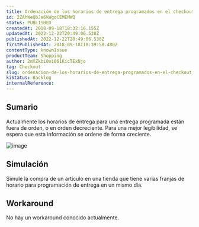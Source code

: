 ```yaml
---
title: Ordenación de los horarios de entrega programados en el checkout
id: 2ZAhWeQbJe6kWgoCEMEMWQ
status: PUBLISHED
createdAt: 2018-09-18T18:32:16.155Z
updatedAt: 2022-12-22T20:49:06.538Z
publishedAt: 2022-12-22T20:49:06.538Z
firstPublishedAt: 2018-09-18T18:39:58.480Z
contentType: knownIssue
productTeam: Shopping
author: 2mXZkbi0oi061KicTExNjo
tag: Checkout
slug: ordenacion-de-los-horarios-de-entrega-programados-en-el-checkout
kiStatus: Backlog
internalReference: 
---
```


## Sumario

Actualmente los horarios de entrega para una entrega programada están fuera de orden, o en orden decreciente. Para una mejor legibilidad, se espera que esta información se ordene de forma creciente.

![image](//images.ctfassets.net/alneenqid6w5/dpGWYjydIAiC2i4qEigsm/0334f47a61fa7dcc4defe1cde08d616b/image.png)

## Simulación

Simule la compra de un artículo en una tienda que tiene varias franjas de horario para programación de entrega en un mismo día.

## Workaround

No hay un workaround conocido actualmente.

